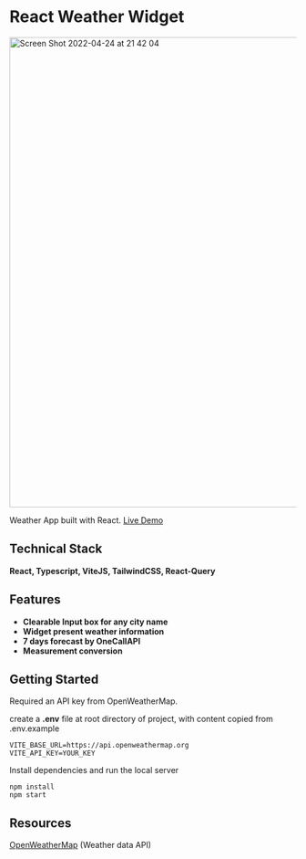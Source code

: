 # React Weather Widget

<img width="824" alt="Screen Shot 2022-04-24 at 21 42 04" src="https://user-images.githubusercontent.com/43105576/164981920-c45aa5b3-1f87-44ae-95be-d3c247894ba1.png">


Weather App built with React.
[Live Demo](https://lamhungypl.github.io/weather-widget/)

## Technical Stack

**React, Typescript, ViteJS, TailwindCSS, React-Query**

## Features

- **Clearable Input box for any city name**
- **Widget present weather information**
- **7 days forecast by OneCallAPI**
- **Measurement conversion**

## Getting Started

Required an API key from OpenWeatherMap.

create a **.env** file at root directory of project, with content copied from .env.example

```
VITE_BASE_URL=https://api.openweathermap.org
VITE_API_KEY=YOUR_KEY
```

Install dependencies and run the local server

```
npm install
npm start
```

## Resources

[OpenWeatherMap](https://openweathermap.org/ 'OpenWeatherMap') (Weather data API)
